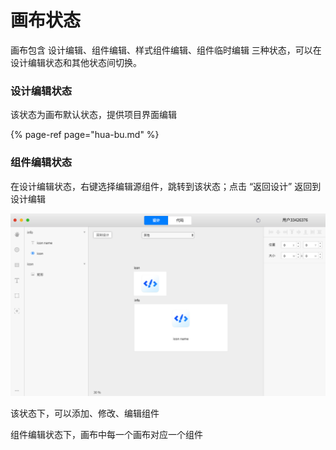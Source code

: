 # 画布状态

画布包含 设计编辑、组件编辑、样式组件编辑、组件临时编辑 三种状态，可以在设计编辑状态和其他状态间切换。



### 设计编辑状态

该状态为画布默认状态，提供项目界面编辑

{% page-ref page="hua-bu.md" %}



### 组件编辑状态

在设计编辑状态，右键选择编辑源组件，跳转到该状态；点击 “返回设计” 返回到设计编辑

![&#x7F16;&#x8F91;&#x6E90;&#x7EC4;&#x4EF6;](../../.gitbook/assets/zu-jian-bian-ji.png)

该状态下，可以添加、修改、编辑组件

组件编辑状态下，画布中每一个画布对应一个组件

